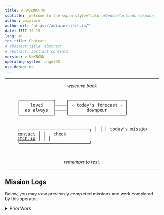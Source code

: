 ```yaml
---
title: 青 AOZORA 空
subtitle: _welcome to the <span style="color:#6edcea">clouds.</span>_
author: aoiazure
author-url: "https://aoiazure.itch.io/"
date: ????-12-19
lang: en
toc-title: Contents
# abstract-title: abstract
# abstract: abstract contents
version: v.UNKNOWN
operating-system: angelOS
use-debug: no
---
```

<hr>

<center><div style="font-style: italic;">welcome back<div name="fake-username" class="fake-username"></div>.</div></center>

<figure class="mission-board">
<pre>
╭─────────────╮    ╭──────────────────────╮
│    loved    ├────┤ - today's forecast - │
│  as always  ├────┤       downpour       │
╰─────────────╯    ╰──────────────────────╯

╭───────────────────────────╮
│                           │
│     today's missions:     │
│      - await <a href="https://bsky.app/profile/aoiazure.moe">contact</a>      │
│      - check <a href="https://aoiazure.itch.io/">itch.io</a>      │
│                           │
╰───────────────────────────╯

</pre>
</figure>

<center><div style="font-style: italic;">remember to rest.</div></center>

<hr>


## Mission Logs

Below, you may view previously completed missions and work completed by this operator.

<details>
<summary>Prior Work</summary>
<table class="prior-works">
  <tr>
    <th>![you who won against the sun (2024, Godot Engine)](img/you-who-won-against-the-sun.png)</th>
    <td>
      <p>
        __personal project__

        a hyper-dense shortform atmospheric narrative game exploring grief and loss.

        responsible for all art, music, and writing.

        play it for free [here](https://aoiazure.itch.io/you-who-won-against-the-sun).
      </p>
    </td>
  </tr>
  <tr>
    <th>![Cursed Jumper (2024, Godot Engine)](img/cursed-jumper.png)</th>
    <td>
      <p>
        __game jam entry (2 weeks)__

        an action platformer where the player manages various curses that subvert and affect mobility options.

        responsible for programming, game design, UX/UI, QA.

        play it for free [here](https://aoiazure.itch.io/cursed-jumper).
      </p>
    </td>
  </tr>
  <tr>
    <th>![out of memory (2023, Godot Engine)](img/out-of-memory.png)</th>
    <td>
      <p>
        __ludum dare 54 entry__

        a micro narrative game about choosing which of your life's memories you would rather keep when your brain has run out of room.

        responsible for all aspects.

        play it for free [here](https://aoiazure.itch.io/out-of-memory).
      </p>
    </td>
  </tr>
</table>
</details>

